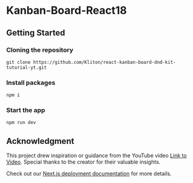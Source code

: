 # Kanban-Board-React18

## Getting Started

### Cloning the repository

```shell
git clone https://github.com/Kliton/react-kanban-board-dnd-kit-tutorial-yt.git
```

### Install packages

```shell
npm i
```

### Start the app

```shell
npm run dev
```

## Acknowledgment

This project drew inspiration or guidance from the YouTube video [Link to Video](https://www.youtube.com/watch?v=RG-3R6Pu_Ik&feature=youtu.be). Special thanks to the creator for their valuable insights.

Check out our [Next.js deployment documentation](https://nextjs.org/docs/deployment) for more details.